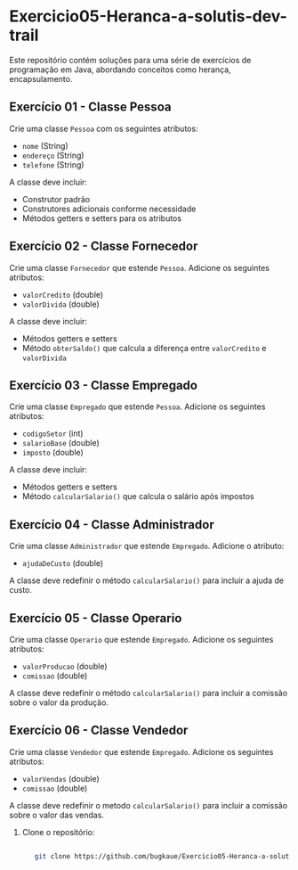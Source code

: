 ﻿# Exercicio05-Heranca-a-solutis-dev-trail

Este repositório contém soluções para uma série de exercícios de programação em Java, abordando conceitos como herança, encapsulamento.

## Exercício 01 - Classe Pessoa

Crie uma classe `Pessoa` com os seguintes atributos:
- `nome` (String)
- `endereço` (String)
- `telefone` (String)

A classe deve incluir:
- Construtor padrão
- Construtores adicionais conforme necessidade
- Métodos getters e setters para os atributos

## Exercício 02 - Classe Fornecedor

Crie uma classe `Fornecedor` que estende `Pessoa`. Adicione os seguintes atributos:
- `valorCredito` (double)
- `valorDivida` (double)

A classe deve incluir:
- Métodos getters e setters
- Método `obterSaldo()` que calcula a diferença entre `valorCredito` e `valorDivida`

## Exercício 03 - Classe Empregado

Crie uma classe `Empregado` que estende `Pessoa`. Adicione os seguintes atributos:
- `codigoSetor` (int)
- `salarioBase` (double)
- `imposto` (double)

A classe deve incluir:
- Métodos getters e setters
- Método `calcularSalario()` que calcula o salário após impostos

## Exercício 04 - Classe Administrador

Crie uma classe `Administrador` que estende `Empregado`. Adicione o atributo:
- `ajudaDeCusto` (double)

A classe deve redefinir o método `calcularSalario()` para incluir a ajuda de custo.

## Exercício 05 - Classe Operario

Crie uma classe `Operario` que estende `Empregado`. Adicione os seguintes atributos:
- `valorProducao` (double)
- `comissao` (double)

A classe deve redefinir o método `calcularSalario()` para incluir a comissão sobre o valor da produção.

## Exercício 06 - Classe Vendedor

Crie uma classe `Vendedor` que estende `Empregado`. Adicione os seguintes atributos:
- `valorVendas` (double)
- `comissao` (double)

A classe deve redefinir o metodo `calcularSalario()` para incluir a comissão sobre o valor das vendas.


1. Clone o repositório:

   ```bash
   
      git clone https://github.com/bugkaue/Exercicio05-Heranca-a-solutis-dev-trail.git   
